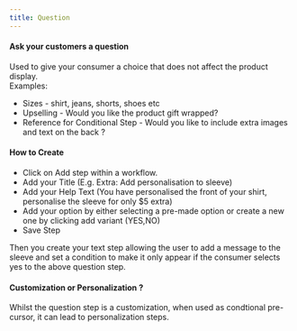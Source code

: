 ```yaml
---
title: Question
---
```


#### Ask your customers a question
Used to give your consumer a choice that does not affect the product display.  
Examples: 
- Sizes - shirt, jeans, shorts, shoes etc 
- Upselling - Would you like the product gift wrapped? 
- Reference for Conditional Step - Would you like to include extra images and text on the back ? 

#### How to Create
- Click on Add step within a workflow. 
- Add your Title (E.g. Extra: Add personalisation to sleeve)
- Add your Help Text (You have personalised the front of your shirt, personalise the sleeve for only $5 extra)
- Add your option by either selecting a pre-made option or create a new one by clicking add variant (YES,NO)
- Save Step

Then you create your text step allowing the user to add a message to the sleeve and set a condition to make it only appear if the consumer selects yes to the above question step. 

#### Customization or Personalization ?
Whilst the question step is a customization, when used as condtional pre-cursor, it can lead to personalization steps. 
